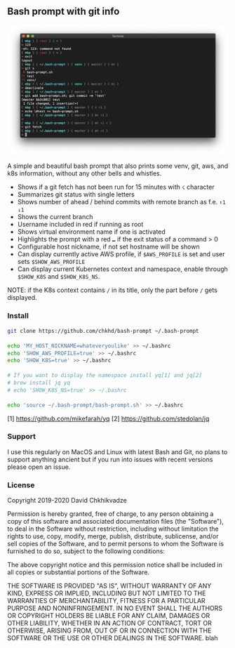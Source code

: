 ## Bash prompt with git info

![Screenshot](screenshot.png)

A simple and beautiful bash prompt that also prints some venv, git, aws, and k8s information, without any other bells and whistles.

- Shows if a git fetch has not been run for 15 minutes with `☇` character
- Summarizes git status with single letters
- Shows number of ahead / behind commits with remote branch as f.e. `↑1 ↓1`
- Shows the current branch
- Username included in red if running as root
- Shows virtual environment name if one is activated
- Highlights the prompt with a red `⑉` if the exit status of a command > 0
- Configurable host nickname, if not set hostname will be shown
- Can display currently active AWS profile, if `$AWS_PROFILE` is set and user sets `$SHOW_AWS_PROFILE`
- Can display current Kubernetes context and namespace, enable through `$SHOW_K8S` and `$SHOW_K8S_NS`.

NOTE: if the K8s context contains `/` in its title, only the part before `/` gets displayed.

### Install

```bash
git clone https://github.com/chkhd/bash-prompt ~/.bash-prompt

echo 'MY_HOST_NICKNAME=whateveryoulike' >> ~/.bashrc
echo 'SHOW_AWS_PROFILE=true' >> ~/.bashrc
echo 'SHOW_K8S=true' >> ~/.bashrc

# If you want to display the namespace install yq[1] and jq[2]
# brew install jq yq
# echo 'SHOW_K8S_NS=true' >> ~/.bashrc

echo 'source ~/.bash-prompt/bash-prompt.sh' >> ~/.bashrc
```

[1] https://github.com/mikefarah/yq
[2] https://github.com/stedolan/jq

### Support

I use this regularly on MacOS and Linux with latest Bash and Git, no plans to support anything ancient but if you run into issues with recent versions please open an issue.


### License

Copyright 2019-2020 David Chkhikvadze

Permission is hereby granted, free of charge, to any person obtaining a copy of this software and associated documentation files (the "Software"), to deal in the Software without restriction, including without limitation the rights to use, copy, modify, merge, publish, distribute, sublicense, and/or sell copies of the Software, and to permit persons to whom the Software is furnished to do so, subject to the following conditions:

The above copyright notice and this permission notice shall be included in all copies or substantial portions of the Software.

THE SOFTWARE IS PROVIDED "AS IS", WITHOUT WARRANTY OF ANY KIND, EXPRESS OR IMPLIED, INCLUDING BUT NOT LIMITED TO THE WARRANTIES OF MERCHANTABILITY, FITNESS FOR A PARTICULAR PURPOSE AND NONINFRINGEMENT. IN NO EVENT SHALL THE AUTHORS OR COPYRIGHT HOLDERS BE LIABLE FOR ANY CLAIM, DAMAGES OR OTHER LIABILITY, WHETHER IN AN ACTION OF CONTRACT, TORT OR OTHERWISE, ARISING FROM, OUT OF OR IN CONNECTION WITH THE SOFTWARE OR THE USE OR OTHER DEALINGS IN THE SOFTWARE.
blah
